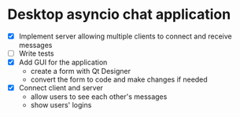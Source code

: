# Desktop asyncio chat application

- [x] Implement server allowing multiple clients to connect and receive messages
- [ ] Write tests
- [x] Add GUI for the application
    - create a form with Qt Designer
    - convert the form to code and make changes if needed
- [x] Connect client and server
    - allow users to see each other's messages
    - show users' logins